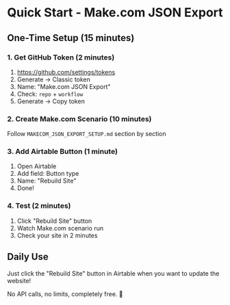 # Quick Start - Make.com JSON Export

## One-Time Setup (15 minutes)

### 1. Get GitHub Token (2 minutes)
1. https://github.com/settings/tokens
2. Generate → Classic token
3. Name: "Make.com JSON Export"
4. Check: `repo` + `workflow`
5. Generate → Copy token

### 2. Create Make.com Scenario (10 minutes)
Follow `MAKECOM_JSON_EXPORT_SETUP.md` section by section

### 3. Add Airtable Button (1 minute)
1. Open Airtable
2. Add field: Button type
3. Name: "Rebuild Site"
4. Done!

### 4. Test (2 minutes)
1. Click "Rebuild Site" button
2. Watch Make.com scenario run
3. Check your site in 2 minutes

## Daily Use

Just click the "Rebuild Site" button in Airtable when you want to update the website!

No API calls, no limits, completely free. 🎉

